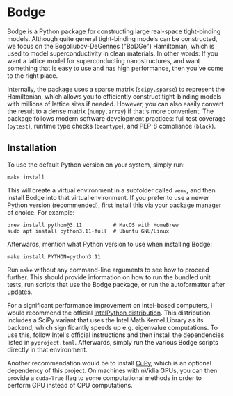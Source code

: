 # Bodge

Bodge is a Python package for constructing large real-space tight-binding
models. Although quite general tight-binding models can be constructed, we
focus on the Bogoliubov-DeGennes ("BoDGe") Hamiltonian, which is used to model
superconductivity in clean materials. In other words: If you want a lattice
model for superconducting nanostructures, and want something that is easy to
use and has high performance, then you've come to the right place.

Internally, the package uses a sparse matrix (`scipy.sparse`) to represent the
Hamiltonian, which allows you to efficiently construct tight-binding models
with millions of lattice sites if needed. However, you can also easily convert
the result to a dense matrix (`numpy.array`) if that's more convenient. The
package follows modern software development practices: full test coverage
(`pytest`), runtime type checks (`beartype`), and PEP-8 compliance (`black`).

## Installation
To use the default Python version on your system, simply run:

	make install

This will create a virtual environment in a subfolder called `venv`,
and then install Bodge into that virtual environment. If you prefer to
use a newer Python version (recommended), first install this via your
package manager of choice. For example:

	brew install python@3.11          # MacOS with HomeBrew
	sudo apt install python3.11-full  # Ubuntu GNU/Linux

Afterwards, mention what Python version to use when installing Bodge:

	make install PYTHON=python3.11

Run `make` without any command-line arguments to see how to proceed
further. This should provide information on how to run the bundled
unit tests, run scripts that use the Bodge package, or run the
autoformatter after updates.

For a significant performance improvement on Intel-based computers,
I would recommend the official [IntelPython distribution][1]. This
distribution includes a SciPy variant that uses the Intel Math Kernel
Library as its backend, which significantly speeds up e.g. eigenvalue
computations. To use this, follow Intel's official instructions and
then install the dependencies listed in `pyproject.toml`. Afterwards,
simply run the various Bodge scripts directly in that environment.

Another recommendation would be to install [CuPy][2], which is an
optional dependency of this project. On machines with nVidia GPUs,
you can then provide a `cuda=True` flag to some computational
methods in order to perform GPU instead of CPU computations.

[1]: https://www.intel.com/content/www/us/en/developer/tools/oneapi/distribution-for-python.html#gs.h2ajdj
[2]: https://cupy.dev/



